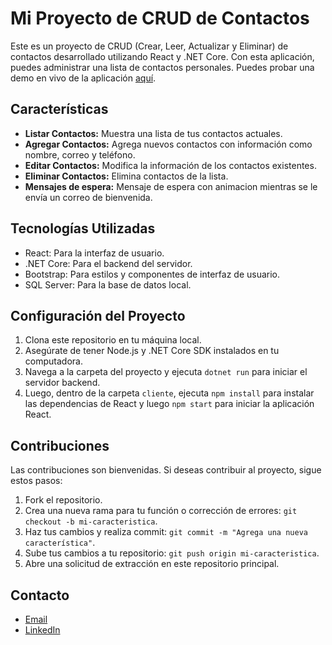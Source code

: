 # Mi Proyecto de CRUD de Contactos

Este es un proyecto de CRUD (Crear, Leer, Actualizar y Eliminar) de contactos desarrollado utilizando React y .NET Core. Con esta aplicación, puedes administrar una lista de contactos personales.
Puedes probar una demo en vivo de la aplicación [aquí](http://www.miscontactos.somee.com/).

## Características

- **Listar Contactos:** Muestra una lista de tus contactos actuales.
- **Agregar Contactos:** Agrega nuevos contactos con información como nombre, correo y teléfono.
- **Editar Contactos:** Modifica la información de los contactos existentes.
- **Eliminar Contactos:** Elimina contactos de la lista.
- **Mensajes de espera:** Mensaje de espera con animacion mientras se le envía un correo de bienvenida.

## Tecnologías Utilizadas

- React: Para la interfaz de usuario.
- .NET Core: Para el backend del servidor.
- Bootstrap: Para estilos y componentes de interfaz de usuario.
- SQL Server: Para la base de datos local.

## Configuración del Proyecto

1. Clona este repositorio en tu máquina local.
2. Asegúrate de tener Node.js y .NET Core SDK instalados en tu computadora.
3. Navega a la carpeta del proyecto y ejecuta `dotnet run` para iniciar el servidor backend.
4. Luego, dentro de la carpeta `cliente`, ejecuta `npm install` para instalar las dependencias de React y luego `npm start` para iniciar la aplicación React.

## Contribuciones

Las contribuciones son bienvenidas. Si deseas contribuir al proyecto, sigue estos pasos:

1. Fork el repositorio.
2. Crea una nueva rama para tu función o corrección de errores: `git checkout -b mi-caracteristica`.
3. Haz tus cambios y realiza commit: `git commit -m "Agrega una nueva característica"`.
4. Sube tus cambios a tu repositorio: `git push origin mi-caracteristica`.
5. Abre una solicitud de extracción en este repositorio principal.

## Contacto

- [Email](mailto:franco.edson.18014@gmail.com)
- [LinkedIn](https://www.linkedin.com/in/franco-mari%C3%B1o-2a289620a/)

